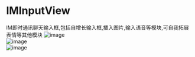 # IMInputView
IM即时通讯聊天输入框,包括自增长输入框,插入图片,输入语音等模块,可自我拓展表情等其他模块
![image](https://github.com/KKKiller/IMInputView/blob/master/input1.gif )  
![image](https://github.com/KKKiller/IMInputView/blob/master/input2.gif )  
![image](https://github.com/KKKiller/IMInputView/blob/master/input3.gif )  
